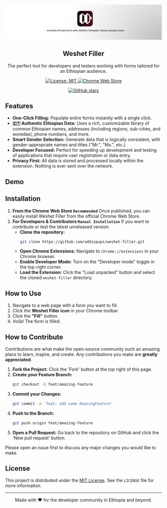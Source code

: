 <p align="center">
  
  <picture>
    <source srcset="./banner-dark.png" media="(prefers-color-scheme: dark)">
    <source srcset="./banner.png" media="(prefers-color-scheme: light)">
    <img src="./banner.png" alt="Weshet Filler Logo">
  </picture>

  <h2 align="center">Weshet Filler</h2>
  <p align="center">The perfect tool for developers and testers working with forms tailored for an Ethiopian audience.</p>
</p>

<div align="center">
  <!-- Badges - Replace placeholders once you have them -->
  <a href="https://github.com/your-username/weshet-filler/blob/main/LICENSE">
    <img src="https://img.shields.io/badge/License-MIT-blue.svg" alt="License: MIT">
  </a>
  <a href="[https://chromewebstore.google.com/detail/ginjmkibemijiejmbpiloljmhgflpeln?utm_source=item-share-cb]">
    <img src="https://img.shields.io/chrome-web-store/v/ginjmkibemijiejmbpiloljmhgflpeln?label=chrome%20web%20store&color=green" alt="Chrome Web Store">
  </a>
  
  [![GitHub stars](https://img.shields.io/github/stars/addispupi/weshet-filler)](https://github.com/addispupi/weshet-filler/stargazers)

</div>


## Features
* **One-Click Filling:** Populate entire forms instantly with a single click.
* **🇪🇹 Authentic Ethiopian Data:** Uses a rich, customizable library of common Ethiopian names, addresses (including regions, sub-cities, and woredas), phone numbers, and more.
* **Smart Gender Selection:** Generate data that is logically consistent, with gender-appropriate names and titles ("Mr.", "Ms.", etc.).
* **Developer Focused:** Perfect for speeding up development and testing of applications that require user registration or data entry.
* **Privacy First:** All data is stored and processed locally within the extension. Nothing is ever sent over the network.

## Demo

## Installation

1. **From the Chrome Web Store `Recommended`**
Once published, you can easily install Weshet Filler from the official Chrome Web Store.
2. **For Developers & Contributors  `Manual Installation`**
If you want to contribute or test the latest unreleased version:
    - **Clone the repository:**
      ```bash
      git clone https://github.com/addispupi/weshet-filler.git
      ```
    - **Open Chrome Extensions:** Navigate to `chrome://extensions` in your Chrome browser.
    - **Enable Developer Mode:** Turn on the "Developer mode" toggle in the top-right corner.
    - **Load the Extension:** Click the "Load unpacked" button and select the cloned `weshet-filler` directory.

## How to Use
1.  Navigate to a web page with a form you want to fill.
2.  Click the **Weshet Filler icon** in your Chrome toolbar
3.  Click the **"Fill"** button.
4.  Voilà! The form is filled.

## How to Contribute
Contributions are what make the open-source community such an amazing place to learn, inspire, and create. Any contributions you make are **greatly appreciated**.

1.  **Fork the Project:** Click the 'Fork' button at the top right of this page.
2.  **Create your Feature Branch:**
    ```bash
    git checkout -b feat/amazing-feature
    ```
3.  **Commit your Changes:**
    ```bash
    git commit -m 'feat: add some AmazingFeature'
    ```
4.  **Push to the Branch:**
    ```bash
    git push origin feat/amazing-feature
    ```
5.  **Open a Pull Request:** Go back to the repository on GitHub and click the 'New pull request' button.

Please open an issue first to discuss any major changes you would like to make.

## License
This project is distributed under the [MIT License](LICENSE). See the `LICENSE` file for more information.

---

<div align="center">
  Made with ❤️ for the developer community in Ethiopia and beyond.
</div>
